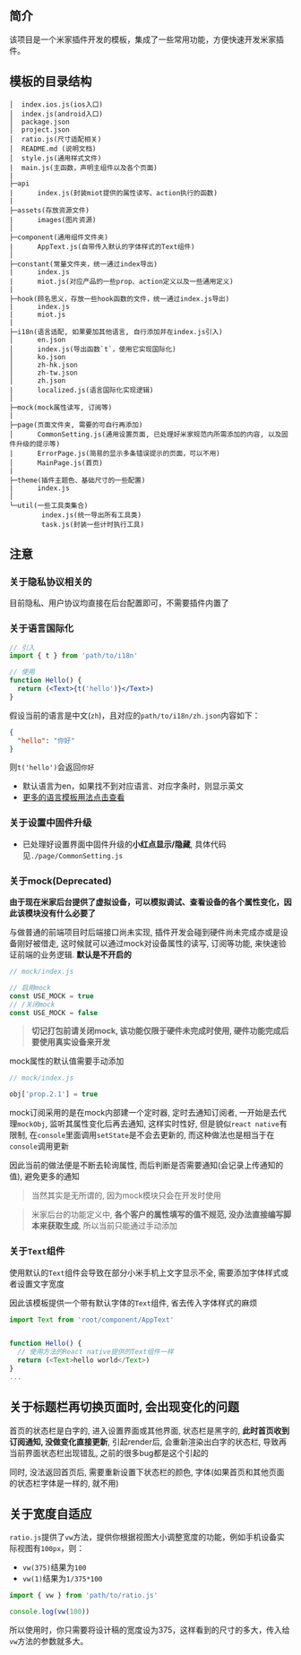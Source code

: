 ## 简介

该项目是一个米家插件开发的模板，集成了一些常用功能，方便快速开发米家插件。

## 模板的目录结构

```
│  index.ios.js(ios入口)
│  index.js(android入口)
│  package.json
│  project.json
│  ratio.js(尺寸适配相关)
│  README.md (说明文档)
│  style.js(通用样式文件)
|  main.js(主函数，声明主组件以及各个页面)
|
├─api
|      index.js(封装miot提供的属性读写、action执行的函数)
|
├─assets(存放资源文件)
|      images(图片资源)
│  
├─component(通用组件文件夹)
|      AppText.js(自带传入默认的字体样式的Text组件)
│ 
├─constant(常量文件夹，统一通过index导出)
|      index.js
|      miot.js(对应产品的一些prop、action定义以及一些通用定义)
|
├─hook(顾名思义，存放一些hook函数的文件，统一通过index.js导出)
|      index.js
|      miot.js
|
├─i18n(语言适配, 如果要加其他语言, 自行添加并在index.js引入)
│      en.json
│      index.js(导出函数`t`，使用它实现国际化)
│      ko.json
│      zh-hk.json
│      zh-tw.json
│      zh.json
|      localized.js(语言国际化实现逻辑)
│   
├─mock(mock属性读写, 订阅等)
|   
├─page(页面文件夹, 需要的可自行再添加)
│      CommonSetting.js(通用设置页面, 已处理好米家规范内所需添加的内容, 以及固件升级的提示等)
|      ErrorPage.js(简易的显示多条错误提示的页面，可以不用)
│      MainPage.js(首页)
|
├─theme(插件主题色、基础尺寸的一些配置)
|      index.js
│          
└─util(一些工具类集合)
        index.js(统一导出所有工具类)
        task.js(封装一些计时执行工具)
```

## 注意

### 关于隐私协议相关的

目前隐私、用户协议均直接在后台配置即可，不需要插件内置了

### 关于语言国际化

```jsx
// 引入
import { t } from 'path/to/i18n'

// 使用
function Hello() {
  return (<Text>{t('hello')}</Text>)
}
```

假设当前的语言是中文(`zh`)，且对应的`path/to/i18n/zh.json`内容如下：

```json
{
  "hello": "你好"
}
```

则`t('hello')`会返回`你好`

- 默认语言为en，如果找不到对应语言、对应字条时，则显示英文
- [更多的语言模板用法点击查看](https://github.com/stefalda/ReactNativeLocalization)
### 关于设置中固件升级

- 已处理好设置界面中固件升级的**小红点显示/隐藏**, 具体代码见`./page/CommonSetting.js`


### 关于mock(Deprecated)

**由于现在米家后台提供了虚拟设备，可以模拟调试、查看设备的各个属性变化，因此该模块没有什么必要了**

与做普通的前端项目时后端接口尚未实现, 插件开发会碰到硬件尚未完成亦或是设备刚好被借走, 这时候就可以通过mock对设备属性的读写, 订阅等功能, 来快速验证前端的业务逻辑. **默认是不开启的**

```js
// mock/index.js

// 启用mock
const USE_MOCK = true
// /关闭mock
const USE_MOCK = false
```

> **切记打包前请关闭mock, 该功能仅限于硬件未完成时使用, 硬件功能完成后要使用真实设备来开发**

mock属性的默认值需要手动添加

```js
// mock/index.js

obj['prop.2.1'] = true
```

mock订阅采用的是在mock内部建一个定时器, 定时去通知订阅者, 一开始是去代理`mockObj`, 监听其属性变化后再去通知, 这样实时性好, 但是貌似`react native`有限制, 在`console`里面调用`setState`是不会去更新的, 而这种做法也是相当于在`console`调用更新

因此当前的做法便是不断去轮询属性, 而后判断是否需要通知(会记录上传通知的值), 避免更多的通知

> 当然其实是无所谓的, 因为mock模块只会在开发时使用

> 米家后台的功能定义中, **各个客户的属性填写的值不规范, 没办法直接编写脚本来获取生成**, 所以当前只能通过手动添加

### 关于`Text`组件

使用默认的`Text`组件会导致在部分小米手机上文字显示不全, 需要添加字体样式或者设置文字宽度

因此该模板提供一个带有默认字体的`Text`组件, 省去传入字体样式的麻烦

```js
import Text from 'root/component/AppText'


function Hello() {
  // 使用方法的React native提供的Text组件一样
  return (<Text>hello world</Text>)
}
...
```

## 关于标题栏再切换页面时, 会出现变化的问题

首页的状态栏是白字的, 进入设置界面或其他界面, 状态栏是黑字的, **此时首页收到订阅通知, 没做变化直接更新**, 引起render后, 会重新渲染出白字的状态栏, 导致再当前界面状态栏出现错乱, 之前的很多bug都是这个引起的

同时, 没法返回首页后, 需要重新设置下状态栏的颜色, 字体(如果首页和其他页面的状态栏字体是一样的, 就不用)

## 关于宽度自适应

`ratio.js`提供了`vw`方法，提供你根据视图大小调整宽度的功能，例如手机设备实际视图有`100px`，则：

- `vw(375)`结果为`100`
- `vw(1)`结果为`1/375*100`

```js
import { vw } from 'path/to/ratio.js'

console.log(vw(100))
```

所以使用时，你只需要将设计稿的宽度设为375，这样看到的尺寸的多大，传入给`vw`方法的参数就多大。

